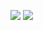 <a href="https://codeclimate.com/github/anoobbava/ziplocator"><img src="https://codeclimate.com/github/anoobbava/ziplocator/badges/gpa.svg" /></a>
<a href="https://codeclimate.com/github/anoobbava/ziplocator/coverage"><img src="https://codeclimate.com/github/anoobbava/ziplocator/badges/coverage.svg" /></a>